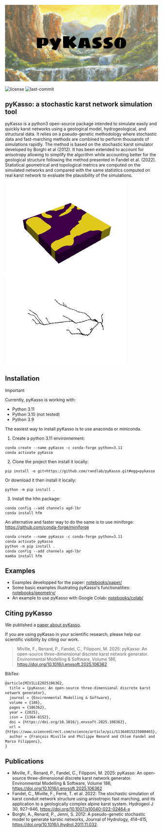 ![pyKasso's banner](/img/pykasso_banner_logo.png)

<!-- ![]() -->
<!-- [![PyPI Version](https://img.shields.io/pypi/v/pykasso.png)](https://pypi.python.org/pypi/pykasso) -->
<!-- [![PyPI Status](https://img.shields.io/pypi/status/pykasso.png)](https://pypi.python.org/pypi/pykasso) -->
<!-- [![PyPI Versions](https://img.shields.io/pypi/pyversions/pykasso.png)](https://pypi.python.org/pypi/pykasso) -->

![license](https://img.shields.io/github/license/randlab/pyKasso)
![last-commit](https://img.shields.io/github/last-commit/randlab/pyKasso/dev)

<!-- [![Binder](https://mybinder.org/badge_logo.svg)](https://mybinder.org/v2/gh/randlab/pyKasso/dev) -->

## pyKasso: a stochastic karst network simulation tool

pyKasso is a python3 open-source package intended to simulate easily and quickly karst networks using a geological model, hydrogeological, and structural data. It relies on a pseudo-genetic methodology where stochastic data and fast-marching methods are combined to perform thousands of simulations rapidly. The method is based on the stochastic karst simulator developed by Borghi et al (2012). It has been extended to account for anisotropy allowing to simplify the algorithm while accounting better for the geological structure following the method presented in Fandel et al. (2022). Statistical geometrical and topological metrics are computed on the simulated networks and compared with the same statistics computed on real karst network to evaluate the plausibility of the simulations.

![gif_01](/img/animation_01.gif)
![gif_02](/img/animation_02.gif)

## Installation

> [!IMPORTANT]
> Currently, pyKasso is working with:
> - Python 3.11 
> - Python 3.10 (not tested)
> - Python 3.9

The easiest way to install pyKasso is to use anaconda or miniconda.

1. Create a python 3.11 environnement:
```
conda create --name pyKasso -c conda-forge python=3.11
conda activate pyKasso
```

2. Clone the project then install it locally:
```
pip install -e git+https://github.com/randlab/pyKasso.git#egg=pykasso
```
Or download it then install it locally:
```
python -m pip install .
```

3. Install the hfm package:
```
conda config --add channels agd-lbr
conda install hfm
```

An alternative and faster way to do the same is to use miniforge: https://github.com/conda-forge/miniforge
```
conda create --name pyKasso -c conda-forge python=3.11
conda activate pyKasso
python -m pip install .
conda config --add channels agd-lbr
mamba install hfm
```

## Examples

- Examples developped for the paper: [notebooks/paper/](https://github.com/randlab/pyKasso/tree/master/notebooks/paper)
- Some basic examples illustrating pyKasso's functionalities: [notebooks/geometry/](https://github.com/randlab/pyKasso/tree/master/notebooks/geometry)
- An example to use pyKasso with Google Colab: [notebooks/colab/](https://github.com/randlab/pyKasso/tree/master/notebooks/colab) 

## Citing pyKasso

We published a [paper about pyKasso](https://doi.org/10.1016/j.envsoft.2025.106362).

If you are using pyKasso in your scientific research, please help our scientific visibility by citing our work.

> Miville, F., Renard, P., Fandel, C., Filipponi, M. 2025: pyKasso: An open-source three-dimensional discrete karst network generator. Environmental Modelling & Software, Volume 186, https://doi.org/10.1016/j.envsoft.2025.106362

BibTex:
```
@article{MIVILLE2025106362,
  title = {pyKasso: An open-source three-dimensional discrete karst network generator},
  journal = {Environmental Modelling & Software},
  volume = {186},
  pages = {106362},
  year = {2025},
  issn = {1364-8152},
  doi = {https://doi.org/10.1016/j.envsoft.2025.106362},
  url = {https://www.sciencedirect.com/science/article/pii/S1364815225000465},
  author = {François Miville and Philippe Renard and Chloé Fandel and Marco Filipponi},
}
```

## Publications

- Miville, F., Renard, P., Fandel, C., Filipponi, M. 2025: pyKasso: An open-source three-dimensional discrete karst network generator. Environmental Modelling & Software, Volume 186, https://doi.org/10.1016/j.envsoft.2025.106362
- Fandel, C., Miville, F., Ferré, T. et al. 2022: The stochastic simulation of karst conduit network structure using anisotropic fast marching, and its application to a geologically complex alpine karst system. Hydrogeol J 30, 927–946, https://doi.org/10.1007/s10040-022-02464-x
- Borghi, A., Renard, P., Jenni, S. 2012: A pseudo-genetic stochastic model to generate karstic networks, Journal of Hydrology, 414–415, https://doi.org/10.1016/j.jhydrol.2011.11.032.
